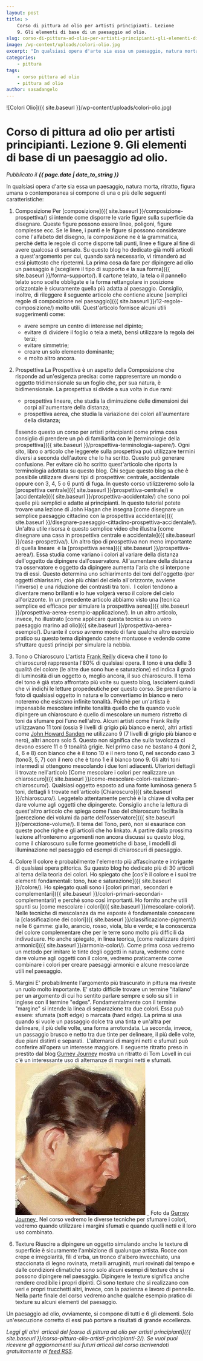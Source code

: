 ```yaml
---
layout: post
title: >
    Corso di pittura ad olio per artisti principianti. Lezione
    9. Gli elementi di base di un paesaggio ad olio.
slug: corso-di-pittura-ad-olio-per-artisti-principianti-gli-elementi-di-base-di-un-dipinto-ad-olio
image: /wp-content/uploads/colori-olio.jpg
excerpt: "In qualsiasi opera d'arte sia essa un paesaggio, natura morta, ritratto, figura umana o contemporanea si compone di una o più delle seguenti"
categories:
    - pittura
tags:
    - corso pittura ad olio
    - pittura ad olio
author: sasadangelo
---
```


![Colori Olio]({{ site.baseurl }}/wp-content/uploads/colori-olio.jpg)

# Corso di pittura ad olio per artisti principianti. Lezione 9. Gli elementi di base di un paesaggio ad olio.
_Pubblicato il **{{ page.date | date_to_string }}**_

In qualsiasi opera d'arte sia essa un paesaggio, natura morta, ritratto, figura umana o contemporanea si compone di una o più delle seguenti caratteristiche:

1. Composizione Per [composizione]({{ site.baseurl }}/composizione-prospettiva/) si intende come disporre le varie figure sulla superficie da disegnare. Queste figure possono essere linee, poligoni, figure complesse ecc. Se le linee, i punti e le figure si possono considerare come l'alfabeto del disegno, la composizione ne è la grammatica, perchè detta le regole di come disporre tali punti, linee e figure al fine di avere qualcosa di sensato. Su questo blog ho dedicato già molti articoli a quest'argomento per cui, quando sarà necessario, vi rimanderò ad essi piuttosto che ripetermi. La prima cosa da fare per dipingere ad olio un paesaggio è [scegliere il tipo di supporto e la sua forma]({{ site.baseurl }}/forma-supporto/). Il cartone telato, la tela o il pannello telato sono scelte obbligate e la forma rettangolare in posizione orizzontale è sicuramente quella più adatta al paesaggio. Consiglio, inoltre, di rileggere il seguente articolo che contiene alcune [semplici regole di composizione nel paesaggio]({{ site.baseurl }}/12-regole-composizione/) molto utili. Quest'articolo fornisce alcuni utili suggerimenti come:
    - avere sempre un centro di interesse nel dipinto;
    - evitare di dividere il foglio o tela a metà, bensì utilizzare la regola dei terzi;
    - evitare simmetrie;
    - creare un solo elemento dominante;
    - e molto altro ancora.
2. Prospettiva La Prospettiva è un aspetto della Composizione che risponde ad un'esigenza precisa: come rappresentare un mondo o oggetto tridimensionale su un foglio che, per sua natura, è bidimensionale. La prospettiva si divide a sua volta in due rami:
    
    - prospettiva lineare, che studia la diminuzione delle dimensioni dei corpi all'aumentare della distanza;
    - prospettiva aerea, che studia la variazione dei colori all'aumentare della distanza;
    
    Essendo questo un corso per artisti principianti come prima cosa consiglio di prendere un pò di familiarità con le [terminologie della prospettiva]({{ site.baseurl }}/prospettiva-terminologia-sapere/). Ogni sito, libro o articolo che leggerete sulla prospettiva può utilizzare termini diversi a seconda dell'autore che lo ha scritto. Questo può generare confusione. Per evitare ciò ho scritto quest'articolo che riporta la terminologia adottata su questo blog. Chi segue questo blog sa che è possibile utilizzare diversi tipi di prospettive: centrale, accidentale oppure con 3, 4, 5 o 6 punti di fuga. In questo corso utilizzeremo solo la [prospettiva centrale]({{ site.baseurl }}/prospettiva-centrale/) e [accidentale]({{ site.baseurl }}/prospettiva-accidentale/) che sono poi quelle più semplici e adatte ai principianti. In questo tutorial potete trovare una lezione di John Hagan che insegna [come disegnare un semplice paesaggio cittadino con la prospettiva accidentale]({{ site.baseurl }}/disegnare-paesaggio-cittadino-prospettiva-accidentale/). Un'altra utile risorsa è questo semplice video che illustra [come disegnare una casa in prospettiva centrale e accidentale]({{ site.baseurl }}/casa-prospettiva/). Un altro tipo di prospettiva non meno importante di quella lineare  è la [prospettiva aerea]({{ site.baseurl }}/prospettiva-aerea/). Essa studia come variano i colori al variare della distanza dell'oggetto da dipingere dall'osservatore. All'aumentare della distanza tra osservatore e oggetto da dipingere aumenta l'aria che si interpone tra di essi. Questo determina uno schiarimento dei toni dell'oggetto (per oggetti chiarissimi, cioè più chiari del cielo all'orizzonte, avviene l'inverso) e una riduzione dei contrasti tra toni.  I colori tendono a diventare meno brillanti e lo hue volgerà verso il colore del cielo all'orizzonte. In un precedente articolo abbiamo visto una [tecnica semplice ed efficace per simulare la prospettiva aerea]({{ site.baseurl }}/prospettiva-aerea-esempio-applicazione/). In un altro articolo, invece, ho illustrato [come applicare questa tecnica su un vero paesaggio marino ad olio]({{ site.baseurl }}/prospettiva-aerea-esempio/). Durante il corso avremo modo di fare qualche altro esercizio pratico su questo tema dipingendo catene montuose e vedendo come sfruttare questi principi per simulare la nebbia.
3. Tono o Chiaroscuro L'artista [Frank Reilly](http://www.americanartarchives.com/reilly.htm) diceva che il tono (o chiaroscuro) rappresenta l'80% di qualsiasi opera. Il tono è una delle 3 qualità del colore (le altre due sono hue e saturazione) ed indica il grado di luminosità di un oggetto o, meglio ancora, il suo chiaroscuro. Il tema del tono è già stato affrontato più volte su questo blog, lasciatemi quindi che vi indichi le letture propedeutiche per questo corso. Se prendiamo la foto di qualsiasi oggetto in natura e lo convertiamo in bianco e nero noteremo che esistono infinite tonalità. Poichè per un'artista è impensabile mescolare infinite tonalità quello che fa quando vuole dipingere un chiaroscuro è quello di mescolare un numero ristretto di toni da sfumare poi l'uno nell'altro. Alcuni artisti come Frank Reilly utilizzavano 11 toni (ossia 9 livelli di grigio più bianco e nero), altri artisti come [John Howard Sanden](http://www.johnhowardsanden.com/) ne utilizzano 9 (7 livelli di grigio più bianco e nero), altri ancora solo 5. Questo non significa che sulla tavolozza ci devono essere 11 o 9 tonalità grigie. Nel primo caso ne bastano 4 (toni 2, 4, 6 e 8) con bianco che è il tono 10 e il nero tono 0, nel secondo caso 3 (tono3, 5, 7) con il nero che è tono 1 e il bianco tono 9. Gli altri toni intermedi si ottengono mescolando i due toni adiacenti. Ulteriori dettagli li trovate nell'articolo [Come mescolare i colori per realizzare un chiaroscuro]({{ site.baseurl }}/come-mescolare-colori-realizzare-chiaroscuro/). Qualsiasi oggetto esposto ad una fonte luminosa genera 5 toni, dettagli li trovate nell'articolo [Chiaroscuro]({{ site.baseurl }}/chiaroscuro/). Leggetelo attentamente perchè è la chiave di volta per dare volume agli oggetti che dipingerete. Consiglio anche la lettura di quest'altro articolo che spiega come l'uso del chiaroscuro facilita la [percezione dei volumi da parte dell'osservatore]({{ site.baseurl }}/percezione-volume/). Il tema del Tono, però, non si esaurisce con queste poche righe e gli articoli che ho linkato. A partire dalla prossima lezione affronteremo argomenti non ancora discussi su questo blog, come il chiaroscuro sulle forme geometriche di base, i modelli di illuminazione nel paesaggio ed esempi di chiaroscuri di paesaggio.
4. Colore Il colore è probabilmente l'elemento più affascinante e intrigante di qualsiasi opera pittorica. Su questo blog ho dedicato più di 30 articoli al tema della teoria dei colori. Ho spiegato che [cos'è il colore e i suoi tre elementi fondamentali: tono, hue e saturazione]({{ site.baseurl }}/colore/). Ho spiegato quali sono i [colori primari, secondari e complementari]({{ site.baseurl }}/colori-primari-secondari-complementari/) e perchè sono così importanti. Ho fornito anche utili spunti su [come mescolare i colori]({{ site.baseurl }}/mescolare-colori/). Nelle tecniche di mescolanza da me esposte è fondamentale conoscere la [classificazione dei colori]({{ site.baseurl }}/classificazione-pigmenti/) nelle 6 gamme: giallo, arancio, rosso, viola, blu e verde; e la conoscenza del colore complementare che per le terre sono molto più difficili da indivuduare. Ho anche spiegato, in linea teorica, [come realizzare dipinti armonici]({{ site.baseurl }}/armonia-colori/). Come prima cosa vedremo un metodo per imitare le tinte degli oggetti in natura, vedremo come dare volume agli oggetti con il colore, vedremo praticamente come combinare i colori per creare paesaggi armonici e alcune mescolanze utili nel paesaggio.
5. Margini E' probabilmente l'argomento più trascurato in pittura ma riveste un ruolo molto importante. E' stato difficile trovare un termine "italiano" per un argomento di cui ho sentito parlare sempre e solo su siti in inglese con il termine "edges". Fondamentalmente con il termine "margine" si intende la linea di separazione tra due colori. Essa può essere: sfumata (soft edge) o marcata (hard edge). La prima si usa quando si vuole un passaggio dolce tra una tinta e un'altra per delineare, il più delle volte, una forma arrotondata. La seconda, invece,  un passaggio brusco e netto tra due tinte per delineare, il più delle volte, due piani distinti e separati.  L'alternarsi di margini netti e sfumati può conferire all'opera un interesse maggiore. Il seguente ritratto preso in prestito dal blog [Gurney Journey](http://gurneyjourney.blogspot.co.uk/2010/08/chunky-handling.html) mostra un ritratto di Tom Lovell in cui c'è un interessante uso di alternanze di margini netti e sfumati.![Ritratto Uomo Tom Lovell](/wp-content/uploads/ritratto-uomo-tom-levell.jpg) _ Foto da [Gurney Journey](http://gurneyjourney.blogspot.co.uk/2010/08/chunky-handling.html)_ Nel corso vedremo le diverse tecniche per sfumare i colori, vedremo quando utilizzare i margini sfumati e quando quelli netti e il loro uso combinato.
6. Texture Riuscire a dipingere un oggetto simulando anche le texture di superficie è sicuramente l'ambizione di qualunque artista. Rocce con crepe e irregolarità, fili d'erba, un tronco d'albero invecchiato, una staccionata di legno rovinata, metalli arruginiti, muri rovinati dal tempo e dalle condizioni climatiche sono solo alcuni esempi di texture che si possono dipingere nel paesaggio. Dipingere le texture significa anche rendere credibile i propri dipinti. Ci sono texture che si realizzano con veri e propri trucchetti altri, invece, con la pazienza e lavoro di pennello. Nella parte finale del corso vedremo anche qualche esempio pratico di texture su alcuni elementi del paesaggio.

Un paesaggio ad olio, ovviamente, si compone di tutti e 6 gli elementi. Solo un'esecuzione corretta di essi può portare a risultati di grande eccellenza.

_Leggi gli altri  articoli del [corso di pittura ad olio per artisti principianti]({{ site.baseurl }}/corso-pittura-olio-artisti-principianti-2/). Se vuoi puoi ricevere gli aggiornamenti sui futuri articoli del corso iscrivendoti gratuitamente ai [feed RSS](http://feeds2.feedburner.com/DisegnoPittura)._
